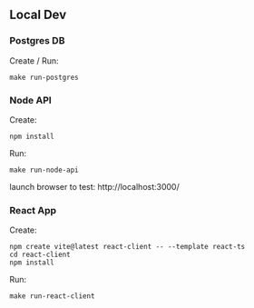 ## Local Dev

### Postgres DB

Create / Run:

`make run-postgres`

### Node API

Create: 

`npm install`

Run:

`make run-node-api`

launch browser to test: http://localhost:3000/


### React App

Create:

```
npm create vite@latest react-client -- --template react-ts
cd react-client
npm install
```

Run:

`make run-react-client`
